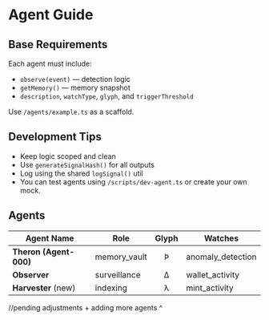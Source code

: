 # Agent Guide

## Base Requirements
Each agent must include:
- `observe(event)` — detection logic
- `getMemory()` — memory snapshot
- `description`, `watchType`, `glyph`, and `triggerThreshold`

Use `/agents/example.ts` as a scaffold.

## Development Tips
- Keep logic scoped and clean
- Use `generateSignalHash()` for all outputs
- Log using the shared `logSignal()` util
- You can test agents using `/scripts/dev-agent.ts` or create your own mock.

## Agents

| Agent Name             | Role          | Glyph | Watches            |
| ---------------------- | ------------- | :---: | ------------------ |
| **Theron (Agent-000)** | memory_vault  | Ϸ     | anomaly_detection  |
| **Observer**           | surveillance  | Δ     | wallet_activity    |
| **Harvester** (new)    | indexing      | λ     | mint_activity      |
  

//pending adjustments + adding more agents ^
